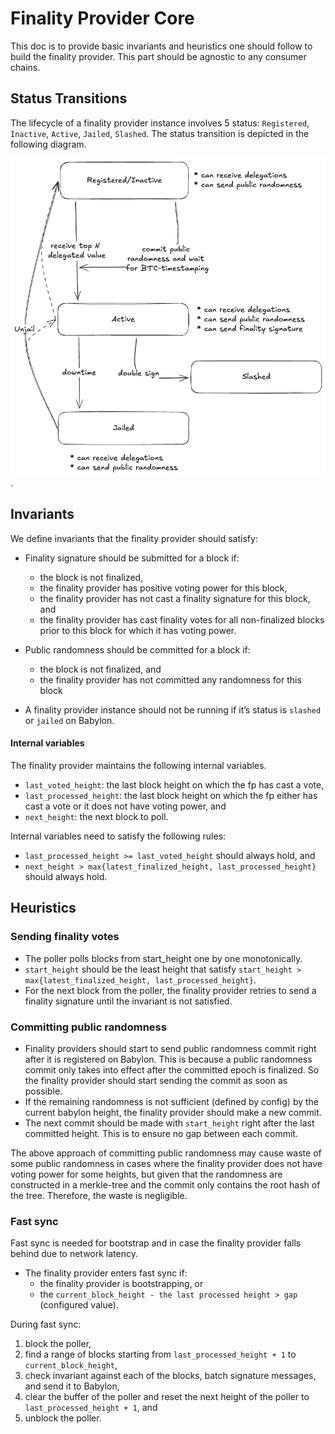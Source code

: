 # Finality Provider Core

This doc is to provide basic invariants and heuristics one should follow to
build the finality provider. This part should be agnostic to any consumer
chains.

## Status Transitions

The lifecycle of a finality provider instance involves 5 status: `Registered`,
`Inactive`, `Active`, `Jailed`, `Slashed`. The status transition is depicted
in the following diagram.

![Finality Provider Status Transition](./fp-status-transition.png).

## Invariants

We define invariants that the finality provider should satisfy:

- Finality signature should be submitted for a block if:
  - the block is not finalized,
  - the finality provider has positive voting power for this block,
  - the finality provider has not cast a finality signature for this block, and
  - the finality provider has cast finality votes for all non-finalized blocks
    prior to this block for which it has voting power.

- Public randomness should be committed for a block if:
  - the block is not finalized, and
  - the finality provider has not committed any randomness for this block

- A finality provider instance should not be running if it’s status is `slashed`
  or `jailed` on Babylon.

#### Internal variables

The finality provider maintains the following internal variables.
* `last_voted_height`: the last block height on which the fp has cast a vote,
* `last_processed_height`: the last block height on which the fp either has
  cast a vote or it does not have voting power, and
* `next_height`: the next block to poll.

Internal variables need to satisfy the following rules:
* `last_processed_height >= last_voted_height` should always hold, and
* `next_height > max{latest_finalized_height, last_processed_height}` should
  always hold.

## Heuristics

### Sending finality votes

* The poller polls blocks from start_height one by one monotonically.
* `start_height` should be the least height that satisfy
  `start_height > max{latest_finalized_height, last_processed_height}`.
* For the next block from the poller, the finality provider retries to send
  a finality signature until the invariant is not satisfied.

### Committing public randomness

* Finality providers should start to send public randomness commit right
  after it is registered on Babylon. This is because a public randomness commit
  only takes into effect after the committed epoch is finalized. So the finality
  provider should start sending the commit as soon as possible.
* If the remaining randomness is not sufficient (defined by config) by the
  current babylon height, the finality provider should make a new commit.
* The next commit should be made with `start_height` right after the last
  committed height. This is to ensure no gap between each commit.

The above approach of committing public randomness may cause waste of some
public randomness in cases where the finality provider does not have voting
power for some heights, but given that the randomness are constructed in a
merkle-tree and the commit only contains the root hash of the tree. Therefore,
the waste is negligible.

### Fast sync

Fast sync is needed for bootstrap and in case the finality provider falls
behind due to network latency.

* The finality provider enters fast sync if:
  * the finality provider is bootstrapping, or
  * the `current_block_height - the last processed height > gap` (configured value).

During fast sync:
1. block the poller,
2. find a range of blocks starting from `last_processed_height + 1` to
   `current_block_height`,
3. check invariant against each of the blocks, batch signature messages, and
   send it to Babylon,
4. clear the buffer of the poller and reset the next height of the poller to
   `last_processed_height + 1`, and
5. unblock the poller.
